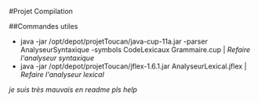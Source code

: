 #Projet Compilation

##Commandes utiles

* java -jar /opt/depot/projetToucan/java-cup-11a.jar -parser AnalyseurSyntaxique -symbols CodeLexicaux Grammaire.cup | *Refaire l'analyseur syntaxique*
* java -jar /opt/depot/projetToucan/jflex-1.6.1.jar AnalyseurLexical.jflex | *Refaire l'analyseur lexical*

*je suis très mauvais en readme pls help*